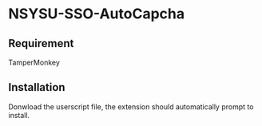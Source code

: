 # NSYSU-SSO-AutoCapcha

## Requirement

TamperMonkey

## Installation

Donwload the userscript file, the extension should automatically prompt to install.
